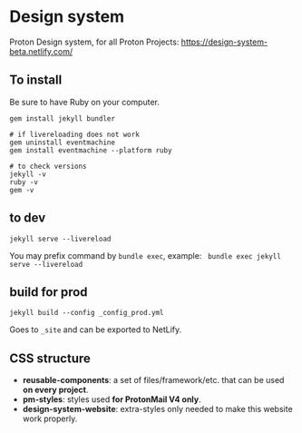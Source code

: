 # Design system

Proton Design system, for all Proton Projects: https://design-system-beta.netlify.com/ 


## To install

Be sure to have Ruby on your computer.

```
gem install jekyll bundler

# if livereloading does not work
gem uninstall eventmachine
gem install eventmachine --platform ruby

# to check versions
jekyll -v
ruby -v
gem -v

```

## to dev

```
jekyll serve --livereload
```

You may prefix command by `bundle exec`, example: ` bundle exec jekyll serve --livereload`

## build for prod

```
jekyll build --config _config_prod.yml
```

Goes to `_site` and can be exported to NetLify.

## CSS structure

- __reusable-components__: a set of files/framework/etc. that can be used __on every project__.
- __pm-styles__: styles used __for ProtonMail V4 only__.</li>
- __design-system-website__: extra-styles only needed to make this website work properly.
